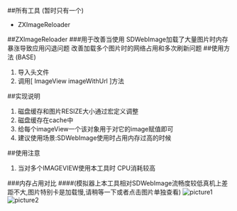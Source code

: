 ##所有工具 (暂时只有一个)
* ZXImageReloader

##ZXImageReloader
###用于改善当使用 SDWebImage加载了大量图片时内存暴涨导致应用闪退问题    改善加载多个图片时的网络占用和多次刷新问题
##使用方法  (BASE)
1. 导入头文件
2. 调用[  ImageView imageWithUrl ]方法


##实现说明 
1. 磁盘缓存和图片RESIZE大小通过宏定义调整
2. 磁盘缓存在cache中 
3. 给每个imageView一个该对象用于对它的image赋值即可
4. 建议使用场景:SDWebImage使用时占用内存过高的时候


##使用注意 
1. 当对多个IMAGEVIEW使用本工具时 CPU消耗较高 


###内存占用对比
####(模拟器上本工具相对SDWebImage流畅度较低真机上差距不大,图片特别卡是加载慢,请稍等一下或者点击图片单独查看)
![picture1](http://ww2.sinaimg.cn/mw690/be3cd04agw1f555tq0fdfg209508t4qq.gif)
![picture2](http://ww4.sinaimg.cn/mw690/be3cd04agw1f555uipfffg209508t4qr.gif)
